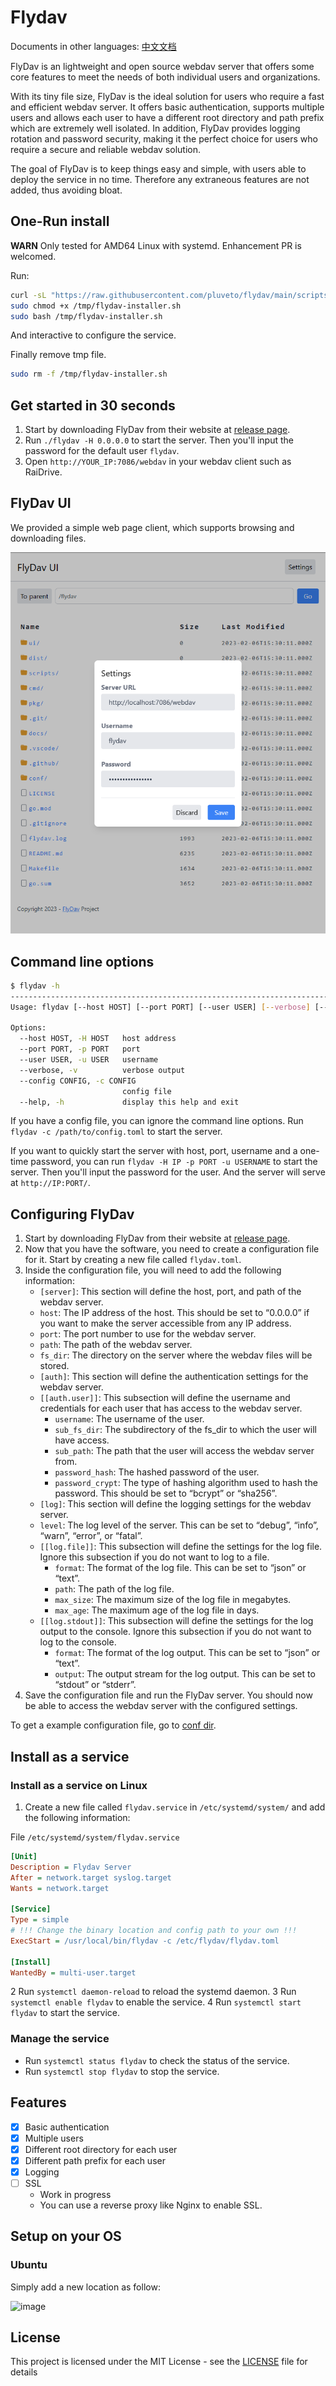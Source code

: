 # Flydav

Documents in other languages: [中文文档](docs/README.zh-CN.md)

FlyDav is an lightweight and open source webdav server that offers some core features to meet the needs of both individual users and organizations.

With its tiny file size, FlyDav is the ideal solution for users who require a fast and efficient webdav server. It offers basic authentication, supports multiple users and allows each user to have a different root directory and path prefix which are extremely well isolated. In addition, FlyDav provides logging rotation and password security, making it the perfect choice for users who require a secure and reliable webdav solution.

The goal of FlyDav is to keep things easy and simple, with users able to deploy the service in no time. Therefore any extraneous features are not added, thus avoiding bloat.


## One-Run install

**WARN** Only tested for AMD64 Linux with systemd. Enhancement PR is welcomed.

Run:

```bash
curl -sL "https://raw.githubusercontent.com/pluveto/flydav/main/scripts/installer.sh" -o /tmp/flydav-installer.sh
sudo chmod +x /tmp/flydav-installer.sh
sudo bash /tmp/flydav-installer.sh
```

And interactive to configure the service.

Finally remove tmp file.

```bash
sudo rm -f /tmp/flydav-installer.sh
```

## Get started in 30 seconds

1. Start by downloading FlyDav from their website at [release page](https://github.com/pluveto/flydav/releases).
2. Run `./flydav -H 0.0.0.0` to start the server. Then you'll input the password for the default user `flydav`.
3. Open `http://YOUR_IP:7086/webdav` in your webdav client such as RaiDrive.

## FlyDav UI

We provided a simple web page client, which supports browsing and downloading files.

![image-20230207233418753](https://raw.githubusercontent.com/pluveto/0images/master/2023/02/upgit_20230207_1675784061.png)

## Command line options

```bash
$ flydav -h
--------------------------------------------------------------------------------
Usage: flydav [--host HOST] [--port PORT] [--user USER] [--verbose] [--config CONFIG]

Options:
  --host HOST, -H HOST   host address
  --port PORT, -p PORT   port
  --user USER, -u USER   username
  --verbose, -v          verbose output
  --config CONFIG, -c CONFIG
                         config file
  --help, -h             display this help and exit
```

If you have a config file, you can ignore the command line options. Run `flydav -c /path/to/config.toml` to start the server.

If you want to quickly start the server with host, port, username and a one-time password, you can run `flydav -H IP -p PORT -u USERNAME` to start the server. Then you'll input the password for the user. And the server will serve at `http://IP:PORT/`.

## Configuring FlyDav

1. Start by downloading FlyDav from their website at [release page](https://github.com/pluveto/flydav/releases).
2. Now that you have the software, you need to create a configuration file for it. Start by creating a new file called `flydav.toml`.
3. Inside the configuration file, you will need to add the following information:
    - `[server]`: This section will define the host, port, and path of the webdav server.
    - `host`: The IP address of the host. This should be set to “0.0.0.0” if you want to make the server accessible from any IP address.
    - `port`: The port number to use for the webdav server.
    - `path`: The path of the webdav server.
    - `fs_dir`: The directory on the server where the webdav files will be stored.
    - `[auth]`: This section will define the authentication settings for the webdav server.
    - `[[auth.user]]`: This subsection will define the username and credentials for each user that has access to the webdav server.
        - `username`: The username of the user.
        - `sub_fs_dir`: The subdirectory of the fs_dir to which the user will have access.
        - `sub_path`: The path that the user will access the webdav server from.
        - `password_hash`: The hashed password of the user.
        - `password_crypt`: The type of hashing algorithm used to hash the password. This should be set to “bcrypt” or “sha256”.
    - `[log]`: This section will define the logging settings for the webdav server.
    - `level`: The log level of the server. This can be set to “debug”, “info”, “warn”, “error”, or “fatal”.
    - `[[log.file]]`: This subsection will define the settings for the log file. Ignore this subsection if you do not want to log to a file.
        - `format`: The format of the log file. This can be set to “json” or “text”.
        - `path`: The path of the log file.
        - `max_size`: The maximum size of the log file in megabytes.
        - `max_age`: The maximum age of the log file in days.
    - `[[log.stdout]]`: This subsection will define the settings for the log output to the console. Ignore this subsection if you do not want to log to the console.
        - `format`: The format of the log output. This can be set to “json” or “text”.
        - `output`: The output stream for the log output. This can be set to “stdout” or “stderr”.
4. Save the configuration file and run the FlyDav server. You should now be able to access the webdav server with the configured settings.

To get a example configuration file, go to [conf dir](https://github.com/pluveto/flydav/blob/main/conf).

## Install as a service

### Install as a service on Linux

1. Create a new file called `flydav.service` in `/etc/systemd/system/` and add the following information:

File `/etc/systemd/system/flydav.service`

```ini
[Unit]
Description = Flydav Server
After = network.target syslog.target
Wants = network.target

[Service]
Type = simple
# !!! Change the binary location and config path to your own !!!
ExecStart = /usr/local/bin/flydav -c /etc/flydav/flydav.toml

[Install]
WantedBy = multi-user.target
```

2 Run `systemctl daemon-reload` to reload the systemd daemon.
3 Run `systemctl enable flydav` to enable the service.
4 Run `systemctl start flydav` to start the service.

### Manage the service

- Run `systemctl status flydav` to check the status of the service.
- Run `systemctl stop flydav` to stop the service.

## Features

- [x] Basic authentication
- [x] Multiple users
- [x] Different root directory for each user
- [x] Different path prefix for each user
- [x] Logging
- [ ] SSL
  - Work in progress
  - You can use a reverse proxy like Nginx to enable SSL.

## Setup on your OS

### Ubuntu

Simply add a new location as follow:

![image](https://github.com/pluveto/flydav/assets/50045289/bcd02371-5baf-45a8-ad84-702bfc29d971)


## License

This project is licensed under the MIT License - see the [LICENSE](LICENSE) file for details
